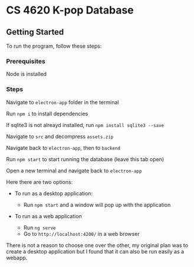 # CS 4620 K-pop Database

## Getting Started

To run the program, follow these steps:

### Prerequisites
Node is installed

### Steps
Navigate to `electron-app` folder in the terminal

Run `npm i` to install dependencies

If sqlite3 is not alreayd installed, run `npm install sqlite3 --save`

Navigate to `src` and decompress `assets.zip`

Navigate back to `electron-app`, then to `backend`

Run `npm start` to start running the database (leave this tab open)

Open a new terminal and navigate back to `electron-app`

Here there are two options: 

* To run as a desktop application:

    * Run `npm start` and a window will pop up with the application

* To run as a web application

    * Run `ng serve`
    * Go to `http://localhost:4200/` in a web browser

There is not a reason to choose one over the other, my original plan was to create a desktop application but I found that it can also be run easily as a webapp.
